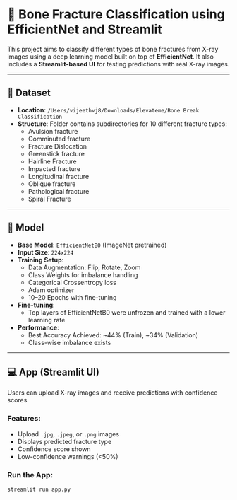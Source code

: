 # 🦴 Bone Fracture Classification using EfficientNet and Streamlit

This project aims to classify different types of bone fractures from X-ray images using a deep learning model built on top of **EfficientNet**. It also includes a **Streamlit-based UI** for testing predictions with real X-ray images.

---

## 📁 Dataset

- **Location**: `/Users/vijeethvj8/Downloads/Elevateme/Bone Break Classification`
- **Structure**: Folder contains subdirectories for 10 different fracture types:
  - Avulsion fracture
  - Comminuted fracture
  - Fracture Dislocation
  - Greenstick fracture
  - Hairline Fracture
  - Impacted fracture
  - Longitudinal fracture
  - Oblique fracture
  - Pathological fracture
  - Spiral Fracture

---

## 🧠 Model

- **Base Model**: `EfficientNetB0` (ImageNet pretrained)
- **Input Size**: `224x224`
- **Training Setup**:
  - Data Augmentation: Flip, Rotate, Zoom
  - Class Weights for imbalance handling
  - Categorical Crossentropy loss
  - Adam optimizer
  - 10–20 Epochs with fine-tuning
- **Fine-tuning**:
  - Top layers of EfficientNetB0 were unfrozen and trained with a lower learning rate
- **Performance**:
  - Best Accuracy Achieved: ~44% (Train), ~34% (Validation)
  - Class-wise imbalance exists

---

## 💻 App (Streamlit UI)

Users can upload X-ray images and receive predictions with confidence scores.

### Features:
- Upload `.jpg`, `.jpeg`, or `.png` images
- Displays predicted fracture type
- Confidence score shown
- Low-confidence warnings (<50%)

### Run the App:

```bash
streamlit run app.py
